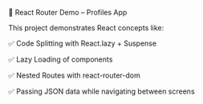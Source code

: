 📖 React Router Demo – Profiles App

This project demonstrates React concepts like:

✅ Code Splitting with React.lazy + Suspense

✅ Lazy Loading of components

✅ Nested Routes with react-router-dom

✅ Passing JSON data while navigating between screens